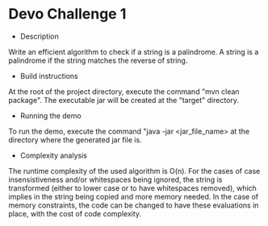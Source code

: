 # Devo Challenge 1

* Description

Write an efficient algorithm to check if a string is a palindrome. A string is a palindrome if the string
matches the reverse of string.

* Build instructions

At the root of the project directory, execute the command "mvn clean package". The executable jar will be
created at the "target" directory.

* Running the demo

To run the demo, execute the command "java -jar <jar_file_name> at the directory where the generated jar
file is.

* Complexity analysis

The runtime complexity of the used algorithm is O(n). For the cases of case insensistiveness and/or
whitespaces being ignored, the string is transformed (either to lower case or to have whitespaces removed),
which implies in the string being copied and more memory needed. In the case of memory constraints, the
code can be changed to have these evaluations in place, with the cost of code complexity. 